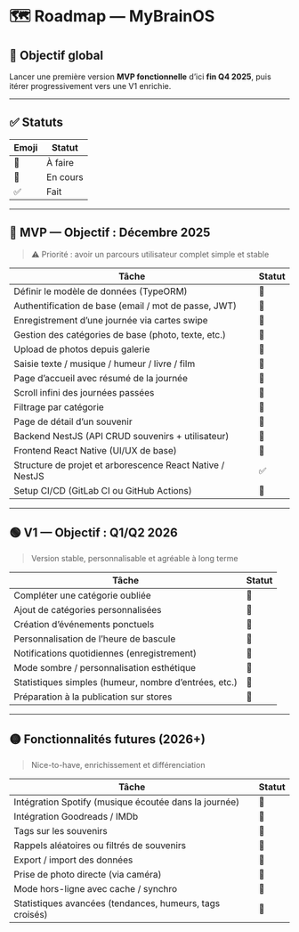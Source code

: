 # 🗺️ Roadmap — MyBrainOS

## 🎯 Objectif global

Lancer une première version **MVP fonctionnelle** d’ici **fin Q4 2025**, puis itérer progressivement vers une V1 enrichie.

---

## ✅ Statuts

| Emoji | Statut   |
| ----- | -------- |
| 🔲    | À faire  |
| 🔄    | En cours |
| ✅    | Fait     |

---

## 🔵 MVP — Objectif : Décembre 2025

> ⚠️ Priorité : avoir un parcours utilisateur complet simple et stable

| Tâche                                                     | Statut |
| --------------------------------------------------------- | ------ |
| Définir le modèle de données (TypeORM)                    | 🔲     |
| Authentification de base (email / mot de passe, JWT)      | 🔲     |
| Enregistrement d’une journée via cartes swipe             | 🔲     |
| Gestion des catégories de base (photo, texte, etc.)       | 🔲     |
| Upload de photos depuis galerie                           | 🔲     |
| Saisie texte / musique / humeur / livre / film            | 🔲     |
| Page d’accueil avec résumé de la journée                  | 🔲     |
| Scroll infini des journées passées                        | 🔲     |
| Filtrage par catégorie                                    | 🔲     |
| Page de détail d’un souvenir                              | 🔲     |
| Backend NestJS (API CRUD souvenirs + utilisateur)         | 🔄     |
| Frontend React Native (UI/UX de base)                     | 🔲     |
| Structure de projet et arborescence React Native / NestJS | ✅     |
| Setup CI/CD (GitLab CI ou GitHub Actions)                 | 🔲     |

---

## 🟢 V1 — Objectif : Q1/Q2 2026

> Version stable, personnalisable et agréable à long terme

| Tâche                                                 | Statut |
| ----------------------------------------------------- | ------ |
| Compléter une catégorie oubliée                       | 🔲     |
| Ajout de catégories personnalisées                    | 🔲     |
| Création d’événements ponctuels                       | 🔲     |
| Personnalisation de l’heure de bascule                | 🔲     |
| Notifications quotidiennes (enregistrement)           | 🔲     |
| Mode sombre / personnalisation esthétique             | 🔲     |
| Statistiques simples (humeur, nombre d’entrées, etc.) | 🔲     |
| Préparation à la publication sur stores               | 🔲     |

---

## 🟡 Fonctionnalités futures (2026+)

> Nice-to-have, enrichissement et différenciation

| Tâche                                                    | Statut |
| -------------------------------------------------------- | ------ |
| Intégration Spotify (musique écoutée dans la journée)    | 🔲     |
| Intégration Goodreads / IMDb                             | 🔲     |
| Tags sur les souvenirs                                   | 🔲     |
| Rappels aléatoires ou filtrés de souvenirs               | 🔲     |
| Export / import des données                              | 🔲     |
| Prise de photo directe (via caméra)                      | 🔲     |
| Mode hors-ligne avec cache / synchro                     | 🔲     |
| Statistiques avancées (tendances, humeurs, tags croisés) | 🔲     |

